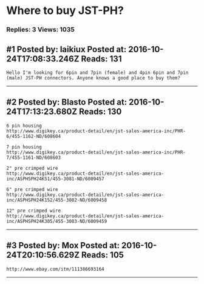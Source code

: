 # Where to buy JST-PH?

### Replies: 3 Views: 1035

## \#1 Posted by: laikiux Posted at: 2016-10-24T17:08:33.246Z Reads: 131

```
Hello I'm looking for 6pin and 7pin (female) and 4pin 6pin and 7pin (male) JST-PH connectors. Anyone knows a good place to buy them?
```

---
## \#2 Posted by: Blasto Posted at: 2016-10-24T17:13:23.680Z Reads: 130

```
6 pin housing
http://www.digikey.ca/product-detail/en/jst-sales-america-inc/PHR-6/455-1162-ND/608604

7 pin housing
http://www.digikey.ca/product-detail/en/jst-sales-america-inc/PHR-7/455-1161-ND/608603

2" pre crimped wire
http://www.digikey.ca/product-detail/en/jst-sales-america-inc/ASPHSPH24K51/455-3081-ND/6009457

6" pre crimped wire
http://www.digikey.ca/product-detail/en/jst-sales-america-inc/ASPHSPH24K152/455-3082-ND/6009458

12" pre crimped wire 
http://www.digikey.ca/product-detail/en/jst-sales-america-inc/ASPHSPH24K305/455-3083-ND/6009459
```

---
## \#3 Posted by: Mox Posted at: 2016-10-24T20:10:56.629Z Reads: 105

```
http://www.ebay.com/itm/111386693164
```

---
